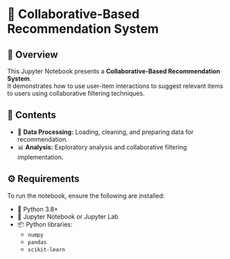 # 🤝 Collaborative-Based Recommendation System

## 📌 Overview
This Jupyter Notebook presents a **Collaborative-Based Recommendation System**.  
It demonstrates how to use user-item interactions to suggest relevant items to users using collaborative filtering techniques.

## 📂 Contents

- 🧹 **Data Processing:** Loading, cleaning, and preparing data for recommendation.
- 📊 **Analysis:** Exploratory analysis and collaborative filtering implementation.

## ⚙️ Requirements

To run the notebook, ensure the following are installed:

- 🐍 Python 3.8+
- 📓 Jupyter Notebook or Jupyter Lab
- 📦 Python libraries:
  - `numpy`
  - `pandas`
  - `scikit-learn`
